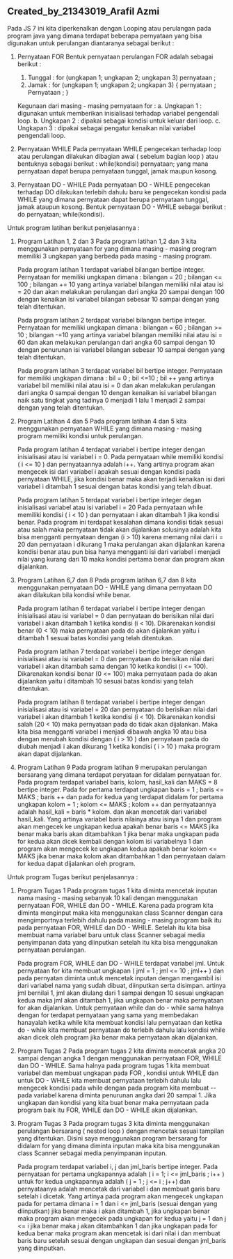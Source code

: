 ## Created_by_21343019_Arafil Azmi

Pada JS 7 ini kita diperkenalkan dengan Looping atau perulangan pada program java yang dimana terdapat beberapa pernyataan yang bisa digunakan untuk perulangan diantaranya sebagai berikut :

 1. Pernyataan FOR
      Bentuk pernyataan perulangan FOR adalah sebagai berikut :
      1. Tunggal :
          for (ungkapan 1; ungkapan 2; ungkapan 3)
          pernyataan ;
      2. Jamak :
           for (ungkapan 1; ungkapan 2; ungkapan 3)
           {
            pernyataan ;
            Pernyataan ;
           }
       
       Kegunaan dari masing - masing pernyataan for :
        a. Ungkapan 1 : digunakan untuk memberikan inisialisasi terhadap variabel pengendali loop.
        b. Ungkapan 2 : dipakai sebagai kondisi untuk keluar dari loop.
        c. Ungkapan 3 : dipakai sebagai pengatur kenaikan nilai variabel pengendali loop.
 
 2. Pernyataan WHILE
      Pada pernyataan WHILE pengecekan terhadap loop atau perulangan dilakukan dibagian awal ( sebelum bagian loop )
      atau bentuknya sebagai berikut :
         while(kondisi)
          pernyataan;
      yang mana pernyataan dapat berupa pernyataan tunggal, jamak maupun kosong.
      
 3. Pernyataan DO - WHILE
      Pada pernyataan DO - WHILE pengecekan terhadap DO dilakukan terlebih dahulu baru ke pengecekan kondisi pada WHILE yang dimana pernyataan dapat berupa pernyataan
      tunggal, jamak ataupun kosong.
      Bentuk pernyataan DO - WHILE sebagai berikut :
        do
          pernyataan;
        while(kondisi).
        
Untuk program latihan berikut penjelasannya :
 
   1. Program Latihan 1, 2 dan 3
        Pada program latihan 1,2 dan 3 kita menggunakan pernyataan for yang dimana masing - masing program memiliki 3 ungkapan yang berbeda pada masing - masing
        program.
        
        Pada program latihan 1 terdapat variabel bilangan bertipe integer. Pernyataan for memiliki ungkapan dimana :
        bilangan = 20 ; bilangan <= 100 ; bilangan += 10
        yang artinya variabel bilangan memiliki nilai atau isi = 20 dan akan melakukan perulangan dari angka 20 sampai dengan 100 dengan kenaikan isi variabel bilangan
        sebesar 10 sampai dengan yang telah ditentukan.
        
        Pada program latihan 2 terdapat variabel bilangan bertipe integer. Pernyataan for memiliki ungkapan dimana :
        bilangan = 60 ; bilangan >= 10 ; bilangan -=10
        yang artinya variabel bilangan memiliki nilai atau isi = 60 dan akan melakukan perulangan dari angka 60 sampai dengan 10 dengan penurunan isi variabel bilangan
        sebesar 10 sampai dengan yang telah ditentukan.
        
        Pada program latihan 3 terdapat variabel bil bertipe integer. Pernyataan for memiliki ungkapan dimana :
        bil = 0 ; bil <=10 ; bil ++
        yang artinya variabel bil memiliki nilai atau isi = 0 dan akan melakukan perulangan dari angka 0 sampai dengan 10 dengan kenaikan isi variabel bilangan naik
        satu tingkat yang tadinya 0 menjadi 1 lalu 1 menjadi 2 sampai dengan yang telah ditentukan.
        
   2. Program Latihan 4 dan 5
        Pada program latihan 4 dan 5 kita menggunakan pernyataan WHILE yang dimana masing - masing program memiliki kondisi untuk perulangan.
        
        Pada program latihan 4 terdapat variabel i bertipe integer dengan inisialisasi atau isi variabel i = 0.
        Pada pernyataan while memiliki kondisi ( i <= 10 ) dan pernyataannya adalah i++.
        Yang artinya program akan mengecek isi dari variabel i apakah sesuai dengan kondisi pada pernyataan WHILE, jika kondisi benar maka akan terjadi kenaikan
        isi dari variabel i ditambah 1 sesuai dengan batas kondisi yang telah dibuat.
        
        Pada program latihan 5 terdapat variabel i bertipe integer degan inisialisasi variabel atau isi variabel i = 20
        Pada pernyataan while memiliki kondisi ( i < 10 ) dan pernyataan i akan ditambah 1 jika kondisi benar.
        Pada program ini terdapat kesalahan dimana kondisi tidak sesuai atau salah maka pernyataan tidak akan dijalankan solusinya adalah kita bisa mengganti
        pernyataan dengan (i > 10) karena memang nilai dari i = 20 dan pernyataan i dikurang 1 maka perulangan akan dijalankan karena kondisi benar atau pun bisa
        hanya mengganti isi dari variabel i menjadi nilai yang kurang dari 10 maka kondisi pertama benar dan program akan dijalankan.
        
   3. Program Latihan 6,7 dan 8
        Pada program latihan 6,7 dan 8 kita menggunakan pernyataan DO - WHILE yang dimana pernyataan DO akan dilakukan bila kondisi while benar.
        
        Pada program latihan 6 terdapat variabel i bertipe integer dengan inisialisasi atau isi variabel = 0 dan pernyataan do berisikan nilai dari variabel
        i akan ditambah 1 ketika kondisi (i < 10). Dikarenakan kondisi benar (0 < 10) maka pernyataan pada do akan dijalankan yaitu i ditambah 1 sesuai batas
        kondisi yang telah ditentukan.
        
        Pada program latihan 7 terdapat variabel i bertipe integer dengan inisialisasi atau isi variabel = 0 dan pernyataan do berisikan nilai dari variabel
        i akan ditambah sama dengan 10 ketika kondisi (i <= 100). Dikarenakan kondisi benar (0 <= 100) maka pernyataan pada do akan dijalankan yaitu i ditambah 10
        sesuai batas kondisi yang telah ditentukan.
        
        Pada program latihan 8 terdapat variabel i bertipe integer dengan inisialisasi atau isi variabel = 20 dan pernyataan do berisikan nilai dari variabel
        i akan ditambah 1 ketika kondisi (i < 10). Dikarenakan kondisi salah (20 < 10) maka pernyataan pada do tidak akan dijalankan.
        Maka kita bisa mengganti variabel i menjadi dibawah angka 10 atau bisa dengan merubah kondisi dengan ( i > 10 ) dan pernyataan pada do diubah menjadi i 
        akan dikurang 1 ketika kondisi ( i > 10 ) maka program akan dapat dijalankan.
        
   4. Program Latihan 9
        Pada program latihan 9 merupakan perulangan bersarang yang dimana terdapat peryataan for didalam pernyataan for.
        Pada program terdapat variabel baris, kolom, hasil_kali dan MAKS = 8 bertipe integer. Pada for pertama terdapat ungkapan baris = 1 ; baris <= MAKS ; baris ++
        dan pada for kedua yang terdapat didalam for pertama ungkapan kolom = 1 ; kolom <= MAKS ; kolom ++ dan pernyataannya adalah hasil_kali = baris * kolom.
        dan akan mencetak dari variabel hasil_kali.
        Yang artinya variabel baris nilainya atau isinya 1 dan program akan mengecek ke ungkapan kedua apakah benar baris <= MAKS jika benar maka baris akan 
        ditambahkan 1 jika benar maka ungkapan pada for kedua akan dicek kembali dengan kolom isi variabelnya 1 dan program akan mengecek ke ungkapan kedua
        apakah benar kolom <= MAKS jika benar maka kolom akan ditambahkan 1 dan pernyataan dalam for kedua dapat dijalankan oleh program.
        
Untuk program Tugas berikut penjelasannya :
        
    
   1. Program Tugas 1
        Pada program tugas 1 kita diminta mencetak inputan nama masing - masing sebanyak 10 kali dengan menggunakan pernyataan FOR, WHILE dan DO - WHILE.
        Karena pada program kita diminta menginput maka kita menggunakan class Scanner dengan cara mengimportnya terlebih dahulu pada masing - masing program
        baik itu pada pernyataan FOR, WHILE dan DO - WHILE. Setelah itu kita bisa membuat nama variabel baru untuk class Scanner sebagai media penyimpanan data
        yang diinputkan setelah itu kita bisa menggunakan pernyataan perulangan.
        
        Pada program FOR, WHILE dan DO - WHILE terdapat variabel jml.
        Untuk pernyataan for kita membuat ungkapan ( jml = 1 ; jml <= 10 ; jml++ ) dan pada pernyatan diminta untuk mencetak inputan dengan mengambil isi dari 
        variabel nama yang sudah dibuat, diinputkan serta disimpan.
        artinya jml bernilai 1, jml akan diulang dari 1 sampai dengan 10 sesuai ungkapan kedua maka jml akan ditambah 1, jika ungkapan benar maka pernyataan for
        akan dijalankan.
        Untuk pernyataan while dan do - while sama halnya dengan for terdapat pernyataan yang sama yang membedakan hanayalah ketika while kita membuat kondisi 
        lalu pernyataan dan ketika do - while kita membuat pernyataan do terlebih dahulu lalu kondisi while akan dicek oleh program jika benar maka pernyataan 
        akan dijalankan.
          
   2. Program Tugas 2
        Pada program tugas 2 kita diminta mencetak angka 20 sampai dengan angka 1 dengan menggunakan pernyataan FOR, WHILE dan DO - WHILE.
        Sama halnya pada program tugas 1 kita membuat variabel dan membuat ungkapan pada FOR , kondisi untuk WHILE dan untuk DO  - WHILE kita membuat pernyataan
        terlebih dahulu lalu mengecek kondisi pada while dengan pada program kita membuat -- pada variabel karena diminta penurunan angka dari 20 sampai 1.
        Jika ungkapan dan kondisi yang kita buat benar maka pernyataan pada program baik itu FOR, WHILE dan DO - WHILE akan dijalankan.
           
   3. Program Tugas 3
        Pada program tugas 3 kita diminta menggunakan perulangan bersarang ( nested loop ) dengan mencetak sesuai tampilan yang ditentukan.
        Disini saya menggunakan program bersarang for didalam for yang dimana diminta inputan maka kita bisa menggunakan class Scanner sebagai media penyimpanan
        inputan.
        
        Pada program terdapat variabel i, j dan jml_baris bertipe integer. Pada pernyataan for pertama ungkapannya adalah ( i = 1; i <= jml_baris ; i++ )
        untuk for kedua ungkapannya adalah ( j = 1 ; j <= i ; j++) dan pernyataanya adalah mencetak dari variabel i dan membuat garis baru setelah i dicetak.
        Yang artinya pada program akan mengecek ungkapan pada for pertama dimana i = 1 dan i <= jml_baris (sesuai dengan yang diinputkan) jika benar maka i akan
        ditambah 1, jika ungkapan benar maka program akan mengecek pada ungkapan for kedua yaitu j = 1 dan j <= i jika benar maka j akan ditambahkan 1 dan jika
        ungkapan pada for kedua benar maka program akan mencetak isi dari nilai i dan membuat baris baru setelah sesuai dengan ungkapan dan sesuai dengan jml_baris
        yang diinputkan.
        
        
        
        
        
        
        
        
